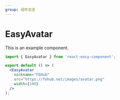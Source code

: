 ```yaml
---
group: 组件总览
---
```


# EasyAvatar

This is an example component.

```jsx
import { EasyAvatar } from 'react-easy-component';

export default () => (
  <EasyAvatar
    nickname="FEHub"
    src="https://fehub.net/images/avatar.png"
    width={100}
  />
);
```
